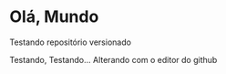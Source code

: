 # Olá, Mundo
 Testando repositório versionado

 Testando, Testando...
 Alterando com o editor do github
 
 
